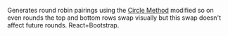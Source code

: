 Generates round robin pairings using the [Circle Method](Circle_method) modified so on even rounds the top and bottom rows swap visually but this swap doesn't affect future rounds. React+Bootstrap.
